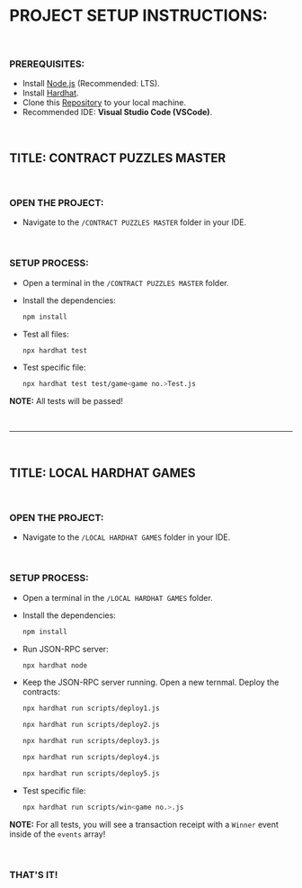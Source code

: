# PROJECT SETUP INSTRUCTIONS:

<br>

### PREREQUISITES:

- Install [Node.js](https://nodejs.org/en) (Recommended: LTS).
- Install [Hardhat](https://hardhat.org).
- Clone this [Repository](https://github.com/cwrzuhayeem/Alchemy-University) to your local machine.
- Recommended IDE: **Visual Studio Code (VSCode)**.

<br>

## TITLE: CONTRACT PUZZLES MASTER

<br>

### OPEN THE PROJECT:

- Navigate to the `/CONTRACT PUZZLES MASTER` folder in your IDE.

<br>

### SETUP PROCESS:

- Open a terminal in the `/CONTRACT PUZZLES MASTER` folder.
- Install the dependencies:

   ```bash
   npm install
   ```

- Test all files:

   ```bash
   npx hardhat test
   ```

- Test specific file:

   ```bash
   npx hardhat test test/game<game no.>Test.js
   ```

**NOTE:** All tests will be passed!

<br>

---

<br>

## TITLE: LOCAL HARDHAT GAMES

<br>

### OPEN THE PROJECT:

- Navigate to the `/LOCAL HARDHAT GAMES` folder in your IDE.

<br>

### SETUP PROCESS:

- Open a terminal in the `/LOCAL HARDHAT GAMES` folder.
- Install the dependencies:

   ```bash
   npm install
   ```

- Run JSON-RPC server:

   ```bash
   npx hardhat node
   ```

- Keep the JSON-RPC server running. Open a new ternmal. Deploy the contracts:

   ```bash
   npx hardhat run scripts/deploy1.js
   ```

   ```bash
   npx hardhat run scripts/deploy2.js
   ```

   ```bash
   npx hardhat run scripts/deploy3.js
   ```

   ```bash
   npx hardhat run scripts/deploy4.js
   ```

   ```bash
   npx hardhat run scripts/deploy5.js
   ```

- Test specific file:

   ```bash
   npx hardhat run scripts/win<game no.>.js
   ```

**NOTE:** For all tests, you will see a transaction receipt with a `Winner` event inside of the `events` array!

<br>

### THAT'S IT!
